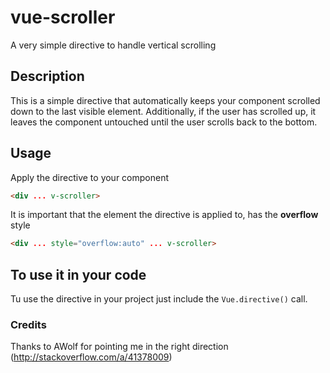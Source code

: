 # vue-scroller
A very simple directive to handle vertical scrolling

## Description
This is a simple directive that automatically keeps your component scrolled down to the last visible element.
Additionally, if the user has scrolled up, it leaves the component untouched until the user scrolls back to the bottom.

## Usage
Apply the directive to your component

```html
<div ... v-scroller>
```

It is important that the element the directive is applied to, has the **overflow** style

```html
<div ... style="overflow:auto" ... v-scroller>
```

## To use it in your code
Tu use the directive in your project just include the `Vue.directive()` call.





### Credits
Thanks to AWolf for pointing me in the right direction (http://stackoverflow.com/a/41378009)
